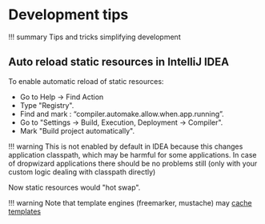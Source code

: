 # Development tips

!!! summary
    Tips and tricks simplifying development

## Auto reload static resources in IntelliJ IDEA

To enable automatic reload of static resources:

* Go to Help -> Find Action
* Type "Registry".
* Find and mark : “compiler.automake.allow.when.app.running”.
* Go to "Settings -> Build, Execution, Deployment -> Compiler".
* Mark "Build project automatically".

!!! warning
    This is not enabled by default in IDEA because this changes application
    classpath, which may be harmful for some applications. In case of dropwizard
    applications there should be no problems still (only with your custom logic dealing with 
    classpath directly)
    
Now static resources would "hot swap".  

!!! warning
    Note that template engines (freemarker, mustache) may [cache templates](https://www.dropwizard.io/en/latest/manual/views.html#caching)  
